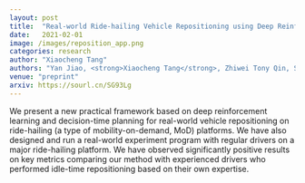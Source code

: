 ```yaml
---
layout: post
title:  "Real-world Ride-hailing Vehicle Repositioning using Deep Reinforcement Learning"
date:   2021-02-01
image: /images/reposition_app.png
categories: research
author: "Xiaocheng Tang"
authors: "Yan Jiao, <strong>Xiaocheng Tang</strong>, Zhiwei Tony Qin, Shuaiji Li, Fan Zhang, <a href='https://sourl.cn/ddTLBD'>Hongtu Zhu</a>, Jieping Ye"
venue: "preprint"
arxiv: https://sourl.cn/SG93Lg
---
```

We present a new practical framework based on deep reinforcement learning and decision-time planning for real-world vehicle repositioning on ride-hailing (a type of mobility-on-demand, MoD) platforms.
We have also designed and run a real-world experiment program with regular drivers on a major ride-hailing platform. We have observed significantly positive results on key metrics comparing our method with experienced drivers who performed idle-time repositioning based on their own expertise.
